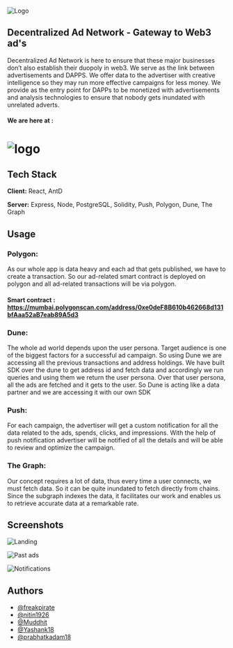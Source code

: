 
![Logo](https://user-images.githubusercontent.com/46098062/205463174-c9375d7d-2652-4d16-8db4-c3c0fd7bae17.png)
## Decentralized Ad Network - Gateway to Web3 ad's

Decentralized Ad Network is here to ensure that these major businesses don’t also establish their duopoly in web3. We serve as the link between advertisements and DAPPS. We offer data to the advertiser with creative intelligence so they may run more effective campaigns for less money. We provide as the entry point for DAPPs to be monetized with advertisements and analysis technologies to ensure that nobody gets inundated with unrelated adverts.

#### We are here at :
# ![logo](https://rocketium.com/images/v2/609213e3d560562f9508621f/resized/1cdbf205-e9d3-4af4-80b8-b9a25bdd2862_1670121253280.png)


## Tech Stack

**Client:** React, AntD

**Server:** Express, Node, PostgreSQL, Solidity, Push, Polygon, Dune, The Graph


## Usage

### Polygon:
As our whole app is data heavy and each ad that gets published, we have to create a transaction. So our ad-related smart contract is deployed on polygon and all ad-related transactions will be via polygon.
#### Smart contract : https://mumbai.polygonscan.com/address/0xe0deF8B610b462668d131bfAaa52aB7eab89A5d3

### Dune:

The whole ad world depends upon the user persona. Target audience is one of the biggest factors for a successful ad campaign. So using Dune we are accessing all the previous transactions and address holdings. We have built SDK over the dune to get address id and fetch data and accordingly we run queries and using them we return the user persona. Over that user persona, all the ads are fetched and it gets to the user. So Dune is acting like a data partner and we are accessing it with our own SDK
### Push:
For each campaign, the advertiser will get a custom notification for all the data related to the ads, spends, clicks, and impressions. With the help of push notification advertiser will be notified of all the details and will be able to review and optimize the campaign.

### The Graph:

Our concept requires a lot of data, thus every time a user connects, we must fetch data. So it can be quite inundated to fetch directly from chains. Since the subgraph indexes the data, it facilitates our work and enables us to retrieve accurate data at a remarkable rate.
## Screenshots

![Landing](https://devfolio.co/_next/image?url=https%3A%2F%2Fassets.devfolio.co%2Fhackathons%2F477fc44df3b94017b8b4bef44fca3cd7%2Fprojects%2Fb42985027e9942e39c8b86f10524ad93%2Fcf1cd0b7-35bf-42b8-a288-1d6d7b5abd2b.png&w=1440&q=75)

![Past ads](https://devfolio.co/_next/image?url=https%3A%2F%2Fassets.devfolio.co%2Fhackathons%2F477fc44df3b94017b8b4bef44fca3cd7%2Fprojects%2Fb42985027e9942e39c8b86f10524ad93%2F8294299a-6908-4d26-8925-aeef16722572.png&w=1440&q=75](https://rocketium.com/images/v2/609213e3d560562f9508621f/resized/50e1110b-080d-456e-9b82-182147da6b26_1670123996313.webp))

![Notifications](https://rocketium.com/images/v2/609213e3d560562f9508621f/resized/74ea77f1-c196-4a2f-bf40-6fef13dd09e5_1670124515716.png)
## Authors

- [@freakpirate](https://www.github.com/FreakPirate)
- [@nitin1926](https://www.github.com/nitin-1926)
- [@Muddhit](https://www.github.com/Mukulbaid63)
- [@Yashank18](https://www.github.com/Yashank18)
- [@prabhatkadam18](https://www.github.com/prabhatkadam18)


